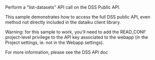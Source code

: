 Perform a "list-datasets" API call on the DSS Public API.

This sample demonstrates how to access the full DSS public API, even method not directly included in the dataiku client library.

Warning: for this sample to work, you'll need to add the READ_CONF project-level privilege to the API key associated to the webapp (in the Project settings, ie. not in the Webapp settings).

For more information, please see the DSS API doc